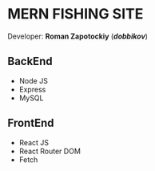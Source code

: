 # MERN FISHING SITE

Developer: **Roman Zapotockiy** (***dobbikov***)

## BackEnd
- Node JS
- Express
- MySQL

## FrontEnd
- React JS
- React Router DOM
- Fetch
